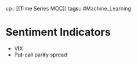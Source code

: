 up:: [[Time Series MOC]]
tags:: #Machine_Learning 
# Sentiment Indicators
- VIX
- Put-call parity spread